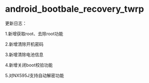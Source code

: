 # android_bootbale_recovery_twrp

更新日志：

1.新增获取root、去除root功能

2.新增清除开机密码

3.新增清除电池信息

4.新增关闭boot校验功能

5.对NX595J支持自动解密功能
